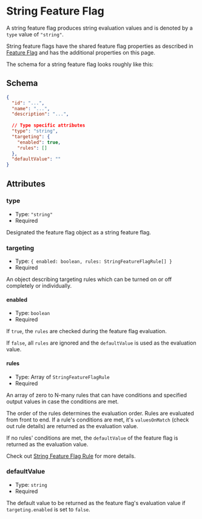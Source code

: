 # String Feature Flag

A string feature flag produces string evaluation values and is
denoted by a `type` value of `"string"`.

String feature flags  have the shared feature flag properties as described in
[Feature Flag](./index.md) and has the additional properties on this page.

The schema for a string feature flag looks roughly like this:

## Schema

```json
{
  "id": "...",
  "name": "...",
  "description": "...",
  
  // Type specific attributes
  "type": "string",
  "targeting": {
    "enabled": true,
    "rules": []
  },
  "defaultValue": ""
}
```

## Attributes

### type

- Type: `"string"`
- Required

Designated the feature flag object as a string feature flag.

### targeting

- Type: `{ enabled: boolean, rules: StringFeatureFlagRule[] }`
- Required

An object describing targeting rules which can be turned on or off
completely or individually.

#### enabled

- Type: `boolean`
- Required

If `true`, the `rules` are checked during the feature flag evaluation.

If `false`, all `rules` are ignored and the `defaultValue` is used
as the evaluation value.

#### rules

- Type: Array of `StringFeatureFlagRule`
- Required

An array of zero to N-many rules that can have conditions and specified
output values in case the conditions are met.

The order of the rules determines the evaluation order. Rules are evaluated
from front to end. If a rule's conditions are met, it's `valuesOnMatch`
(check out rule details) are returned as the evaluation value.

If no rules' conditions are met, the `defaultValue` of the feature flag
is returned as the evaluation value.

Check out [String Feature Flag Rule](../feature-flag-rule/string.md) for more details.

### defaultValue

- Type: `string`
- Required

The default value to be returned as the feature flag's evaluation value
if `targeting.enabled` is set to `false`.

